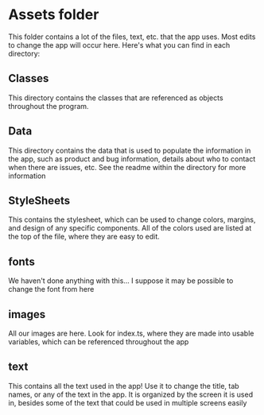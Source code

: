 # Assets folder
This folder contains a lot of the files, text, etc. that the app uses. Most edits to change the app will occur here. Here's what you can find in each directory:
## Classes
This directory contains the classes that are referenced as objects throughout the program.
## Data
This directory contains the data that is used to populate the information in the app, such as product and bug information, details about who to contact when there are issues, etc. See the readme within the directory for more information
## StyleSheets
This contains the stylesheet, which can be used to change colors, margins, and design of any specific components. All of the colors used are listed at the top of the file, where they are easy to edit.
## fonts
We haven't done anything with this... I suppose it may be possible to change the font from here
## images
All our images are here. Look for index.ts, where they are made into usable variables, which can be referenced throughout the app
## text
This contains all the text used in the app! Use it to change the title, tab names, or any of the text in the app. It is organized by the screen it is used in, besides some of the text that could be used in multiple screens easily

